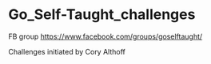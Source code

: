 # Go_Self-Taught_challenges
FB group https://www.facebook.com/groups/goselftaught/

Challenges initiated by Cory Althoff
